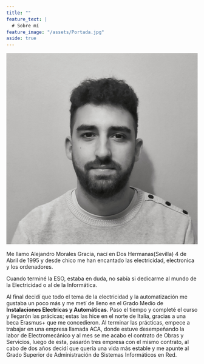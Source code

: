 ```yaml
---
title: ""
feature_text: |
  # Sobre mí
feature_image: "/assets/Portada.jpg"
aside: true
---
```


![Alejandro Morales Gracia](/assets/logos/Foto_Carnet_BlancoNegro.jpeg)

Me llamo Alejandro Morales Gracia, nací en Dos Hermanas(Sevilla) 4 de Abril de 1995 y desde chico me han encantado las electricidad, electronica y los ordenadores. 

Cuando terminé la ESO, estaba en duda, no sabía si dedicarme al mundo de la Electricidad o al de la Informática.

Al final decidí que todo el tema de la electricidad y la automatización me gustaba un poco más y me metí de lleno en el Grado Medio de **Instalaciones Electricas y Automáticas**. Paso el tiempo y completé el curso y llegarón las prácicas; estas las hice en el norte de Italia, gracias a una beca Erasmus+ que me concedieron. Al terminar las prácticas, empece a trabajar en una empresa llamada ACA, donde estuve desempeñando la labor de Electromecánico y al mes se me acabo el contrato de Obras y Servicios, luego de esta, pasarón tres empresa con el mismo contrato, al cabo de dos años decidí que quería una vida más estable y me apunte al Grado Superior de Administración de Sistemas Informáticos en Red.